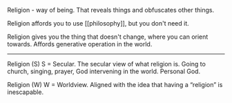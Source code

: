 Religion - way of being. That reveals things and obfuscates other things.

Religion affords you to use [[philosophy]], but you don't need it.

Religion gives you the thing that doesn't change, where you can orient towards. Affords generative operation in the world.

---
Religion (S)
S = Secular. The secular view of what religion is. Going to church, singing, prayer, God intervening in the world. Personal God.

Religion (W)
W = Worldview. Aligned with the idea that having a “religion” is inescapable. 
